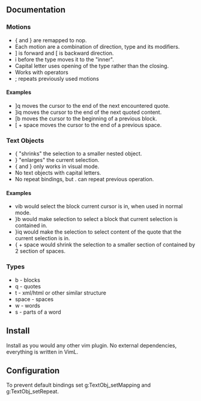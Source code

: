## Documentation

### Motions

- { and } are remapped to nop.
- Each motion are a combination of direction, type and its modifiers.
- ] is forward and [ is backward direction.
- i before the type moves it to the "inner".
- Capital letter uses opening of the type rather than the closing.
- Works with operators
- ; repeats previously used motions

#### Examples

- ]q moves the cursor to the end of the next encountered quote.
- ]iq moves the cursor to the end of the next quoted content.
- [b moves the cursor to the beginning of a previous block.
- [ + space moves the cursor to the end of a previous space.

### Text Objects

- { "shrinks" the selection to a smaller nested object.
- } "enlarges" the current selection.
- { and } only works in visual mode.
- No text objects with capital letters.
- No repeat bindings, but . can repeat previous operation.

#### Examples

- vib would select the block current cursor is in, when used in normal mode.
- }b would make selection to select a block that current selection is contained in.
- }iq would make the selection to select content of the quote that the current selection is in.
- { + space would shrink the selection to a smaller section of contained by 2 section of spaces.

### Types

- b - blocks
- q - quotes
- t - xml/html or other similar structure
- space - spaces
- w - words
- s - parts of a word

## Install

Install as you would any other vim plugin. No external dependencies, everything is written in VimL.

## Configuration

To prevent default bindings set g:TextObj_setMapping and g:TextObj_setRepeat.
